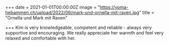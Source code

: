 +++
date = 2021-01-01T00:00:00Z
image = "https://yoma-hebammen.ch/upload/2022/06/mark-und-ornella-mit-raven.jpg"
title = "Ornella und Mark mit Raven"

+++
Kim is very knowledgeable, competent and reliable - always very supportive and encouraging. We really appreciate her warmth and feel very relaxed and comfortable with her.